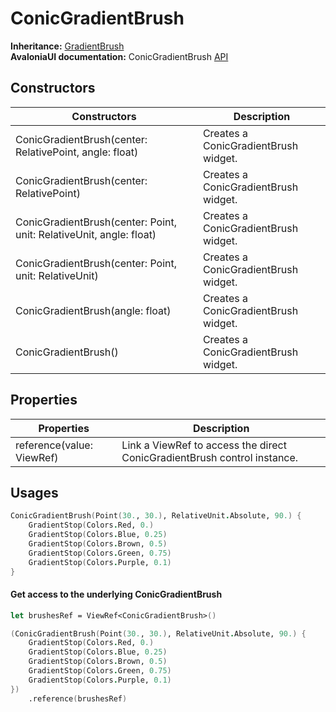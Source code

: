 # ConicGradientBrush

**Inheritance:** [GradientBrush](gradientbrush.md)\
**AvaloniaUI documentation:** ConicGradientBrush [API](https://reference.avaloniaui.net/api/Avalonia.Media/ConicGradientBrush/)

## Constructors

| Constructors                                                        | Description                          |
| ------------------------------------------------------------------- | ------------------------------------ |
| ConicGradientBrush(center: RelativePoint, angle: float)             | Creates a ConicGradientBrush widget. |
| ConicGradientBrush(center: RelativePoint)                           | Creates a ConicGradientBrush widget. |
| ConicGradientBrush(center: Point, unit: RelativeUnit, angle: float) | Creates a ConicGradientBrush widget. |
| ConicGradientBrush(center: Point, unit: RelativeUnit)               | Creates a ConicGradientBrush widget. |
| ConicGradientBrush(angle: float)                                    | Creates a ConicGradientBrush widget. |
| ConicGradientBrush()                                                | Creates a ConicGradientBrush widget. |

## Properties

| Properties                | Description                                                              |
| ------------------------- | ------------------------------------------------------------------------ |
| reference(value: ViewRef) | Link a ViewRef to access the direct ConicGradientBrush control instance. |

## Usages

```fsharp
ConicGradientBrush(Point(30., 30.), RelativeUnit.Absolute, 90.) {
    GradientStop(Colors.Red, 0.)
    GradientStop(Colors.Blue, 0.25)
    GradientStop(Colors.Brown, 0.5)
    GradientStop(Colors.Green, 0.75)
    GradientStop(Colors.Purple, 0.1)
}
```

#### Get access to the underlying ConicGradientBrush

```fsharp
let brushesRef = ViewRef<ConicGradientBrush>()

(ConicGradientBrush(Point(30., 30.), RelativeUnit.Absolute, 90.) {
    GradientStop(Colors.Red, 0.)
    GradientStop(Colors.Blue, 0.25)
    GradientStop(Colors.Brown, 0.5)
    GradientStop(Colors.Green, 0.75)
    GradientStop(Colors.Purple, 0.1)
})
    .reference(brushesRef)
```
